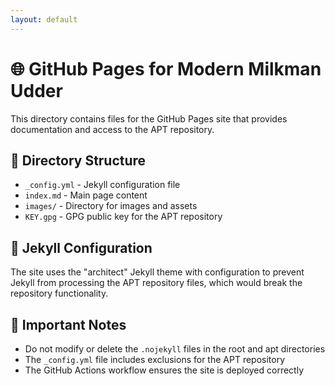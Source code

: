 ```yaml
---
layout: default
---
```


# 🌐 GitHub Pages for Modern Milkman Udder

This directory contains files for the GitHub Pages site that provides documentation and access to the APT repository.

## 📂 Directory Structure

- `_config.yml` - Jekyll configuration file
- `index.md` - Main page content
- `images/` - Directory for images and assets
- `KEY.gpg` - GPG public key for the APT repository

## 🧩 Jekyll Configuration

The site uses the "architect" Jekyll theme with configuration to prevent Jekyll from processing the APT repository files, which would break the repository functionality.

## 🚨 Important Notes

- Do not modify or delete the `.nojekyll` files in the root and apt directories
- The `_config.yml` file includes exclusions for the APT repository
- The GitHub Actions workflow ensures the site is deployed correctly
